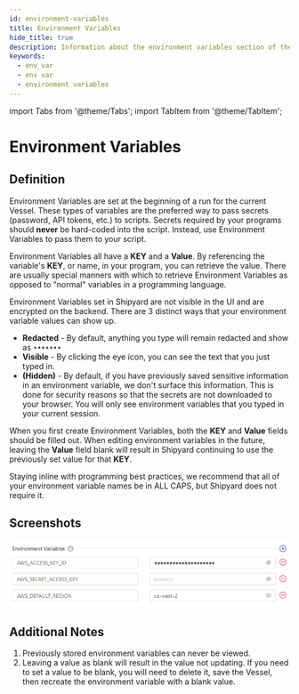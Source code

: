 ```yaml
---
id: environment-variables
title: Environment Variables
hide_title: true
description: Information about the environment variables section of the requirements tab.
keywords:
  - env_var
  - env var
  - environment variables
---
```


import Tabs from '@theme/Tabs';
import TabItem from '@theme/TabItem';

# Environment Variables

## Definition

Environment Variables are set at the beginning of a run for the current Vessel. These types of variables are the preferred way to pass secrets \(password, API tokens, etc.\) to scripts. Secrets required by your programs should **never** be hard-coded into the script. Instead, use Environment Variables to pass them to your script.

Environment Variables all have a **KEY** and a **Value**. By referencing the variable's **KEY**, or name, in your program, you can retrieve the value. There are usually special manners with which to retrieve Environment Variables as opposed to "normal" variables in a programming language.

Environment Variables set in Shipyard are not visible in the UI and are encrypted on the backend. There are 3 distinct ways that your environment variable values can show up.

- **Redacted** - By default, anything you type will remain redacted and show as `•••••••`
- **Visible** - By clicking the eye icon, you can see the text that you just typed in.
- **\(Hidden\)** - By default, if you have previously saved sensitive information in an environment variable, we don't surface this information. This is done for security reasons so that the secrets are not downloaded to your browser. You will only see environment variables that you typed in your current session.

When you first create Environment Variables, both the **KEY** and **Value** fields should be filled out. When editing environment variables in the future, leaving the **Value** field blank will result in Shipyard continuing to use the previously set value for that **KEY**.

Staying inline with programming best practices, we recommend that all of your environment variable names be in ALL CAPS, but Shipyard does not require it.

## Screenshots

![](../../.gitbook/assets/image_65.png)

## Additional Notes

1. Previously stored environment variables can never be viewed.
2. Leaving a value as blank will result in the value not updating. If you need to set a value to be blank, you will need to delete it, save the Vessel, then recreate the environment variable with a blank value.
